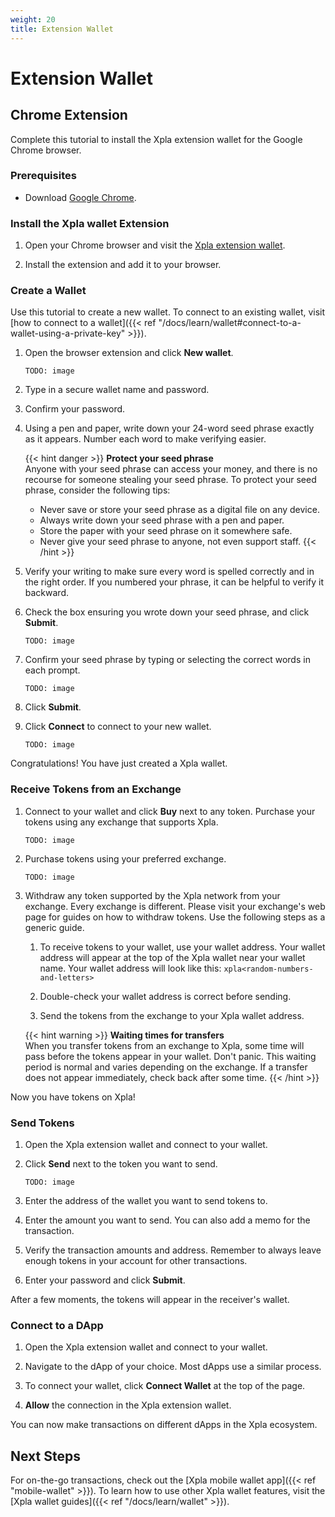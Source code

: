 ```yaml
---
weight: 20 
title: Extension Wallet
---
```


# Extension Wallet

## Chrome Extension

Complete this tutorial to install the Xpla extension wallet for the Google Chrome browser.

### Prerequisites

- Download [Google Chrome](https://www.google.com/chrome/).

### Install the Xpla wallet Extension

1. Open your Chrome browser and visit the [Xpla extension wallet](https://chrome.google.com/webstore/detail/xpla-wallet/...).

1. Install the extension and add it to your browser.

### Create a Wallet

Use this tutorial to create a new wallet. To connect to an existing wallet, visit [how to connect to a wallet]({{< ref "/docs/learn/wallet#connect-to-a-wallet-using-a-private-key" >}}).

1. Open the browser extension and click **New wallet**.

   ```
   TODO: image
   ```

1. Type in a secure wallet name and password.

1. Confirm your password.

1. Using a pen and paper, write down your 24-word seed phrase exactly as it appears. Number each word to make verifying easier.

   {{< hint danger >}}
   **Protect your seed phrase**  
   Anyone with your seed phrase can access your money, and there is no recourse for someone stealing your seed phrase. To protect your seed phrase, consider the following tips:
   - Never save or store your seed phrase as a digital file on any device.
   - Always write down your seed phrase with a pen and paper.
   - Store the paper with your seed phrase on it somewhere safe.
   - Never give your seed phrase to anyone, not even support staff.
   {{< /hint >}}

1. Verify your writing to make sure every word is spelled correctly and in the right order. If you numbered your phrase, it can be helpful to verify it backward.

1. Check the box ensuring you wrote down your seed phrase, and click **Submit**.

   ```
   TODO: image
   ```

1. Confirm your seed phrase by typing or selecting the correct words in each prompt.

   ```
   TODO: image
   ```

1. Click **Submit**.

1. Click **Connect** to connect to your new wallet.

   ```
   TODO: image
   ```

Congratulations! You have just created a Xpla wallet.

### Receive Tokens from an Exchange

1. Connect to your wallet and click **Buy** next to any token. Purchase your tokens using any exchange that supports Xpla.

   ```
   TODO: image
   ```

1. Purchase tokens using your preferred exchange.

   ```
   TODO: image
   ```

1. Withdraw any token supported by the Xpla network from your exchange. Every exchange is different. Please visit your exchange's web page for guides on how to withdraw tokens. Use the following steps as a generic guide.

    1. To receive tokens to your wallet, use your wallet address. Your wallet address will appear at the top of the Xpla wallet near your wallet name. Your wallet address will look like this: `xpla<random-numbers-and-letters>`

    1. Double-check your wallet address is correct before sending.

    1. Send the tokens from the exchange to your Xpla wallet address.

   {{< hint warning >}}
   **Waiting times for transfers**  
   When you transfer tokens from an exchange to Xpla, some time will pass before the tokens appear in your wallet. Don't panic. This waiting period is normal and varies depending on the exchange. If a transfer does not appear immediately, check back after some time.
   {{< /hint >}}

Now you have tokens on Xpla!

### Send Tokens

1. Open the Xpla extension wallet and connect to your wallet.

1. Click **Send** next to the token you want to send.

   ```
   TODO: image
   ```

1. Enter the address of the wallet you want to send tokens to.

1. Enter the amount you want to send. You can also add a memo for the transaction.

1. Verify the transaction amounts and address. Remember to always leave enough tokens in your account for other transactions.

1.  Enter your password and click **Submit**.

After a few moments, the tokens will appear in the receiver's wallet.

### Connect to a DApp

1. Open the Xpla extension wallet and connect to your wallet.

1. Navigate to the dApp of your choice. Most dApps use a similar process.

1. To connect your wallet, click **Connect Wallet** at the top of the page.

1. **Allow** the connection in the Xpla extension wallet. 

You can now make transactions on different dApps in the Xpla ecosystem.

## Next Steps

For on-the-go transactions, check out the [Xpla mobile wallet app]({{< ref "mobile-wallet" >}}). To learn how to use other Xpla wallet features, visit the [Xpla wallet guides]({{< ref "/docs/learn/wallet" >}}).
